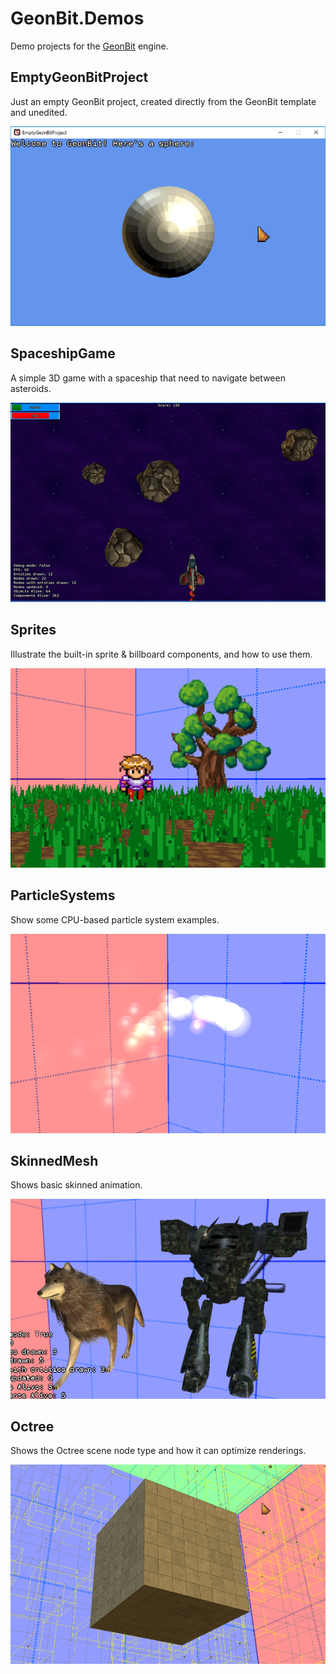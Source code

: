 # GeonBit.Demos
Demo projects for the [GeonBit](http://geonbit.com) engine.


## EmptyGeonBitProject

Just an empty GeonBit project, created directly from the GeonBit template and unedited.

![Screenshot](EmptyGeonBitProject/screenshot.png "Screenshot")


## SpaceshipGame

A simple 3D game with a spaceship that need to navigate between asteroids.

![Screenshot](SpaceshipGame/screenshot.png "Screenshot")


## Sprites

Illustrate the built-in sprite & billboard components, and how to use them.

![Screenshot](Sprites/screenshot.png "Screenshot")


## ParticleSystems

Show some CPU-based particle system examples.

![Screenshot](ParticleSystems/screenshot.png "Screenshot")


## SkinnedMesh

Shows basic skinned animation.

![Screenshot](SkinnedMesh/screenshot.png "Screenshot")


## Octree

Shows the Octree scene node type and how it can optimize renderings.

![Screenshot](Octree/screenshot.png "Screenshot")

